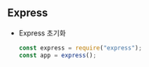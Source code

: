 ## Express

- Express 초기화
  ```javascript
  const express = require("express");
  const app = express();
  ```
